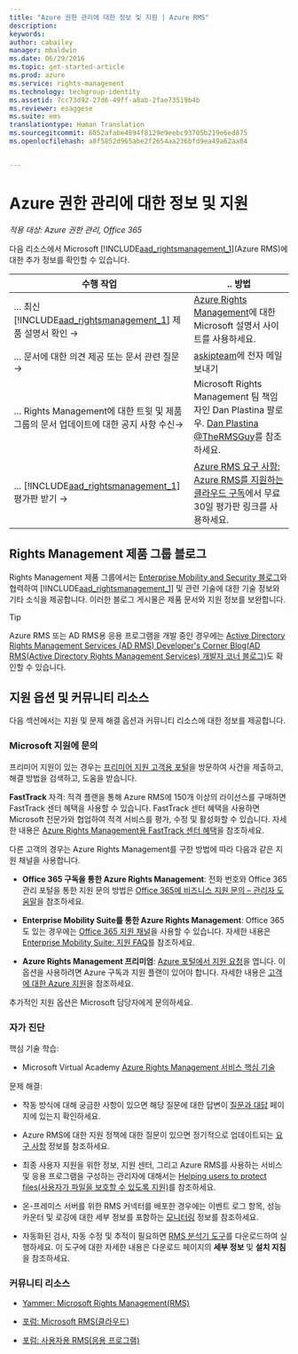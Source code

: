 ```yaml
---
title: "Azure 권한 관리에 대한 정보 및 지원 | Azure RMS"
description: 
keywords: 
author: cabailey
manager: mbaldwin
ms.date: 06/29/2016
ms.topic: get-started-article
ms.prod: azure
ms.service: rights-management
ms.technology: techgroup-identity
ms.assetid: 7cc73d92-27d6-49ff-a8ab-2fae73519b4b
ms.reviewer: esaggese
ms.suite: ems
translationtype: Human Translation
ms.sourcegitcommit: 6052afabe4894f8129e9eebc93705b219e6ed875
ms.openlocfilehash: a8f5852d965abe2f2654aa236bfd9ea49a62aa84


---
```


# Azure 권한 관리에 대한 정보 및 지원

*적용 대상: Azure 권한 관리, Office 365*

다음 리소스에서 Microsoft [!INCLUDE[aad_rightsmanagement_1](../includes/aad_rightsmanagement_1_md.md)](Azure RMS)에 대한 추가 정보를 확인할 수 있습니다.

|수행 작업|.. 방법|
|----------------|---------------|
|… 최신 [!INCLUDE[aad_rightsmanagement_1](../includes/aad_rightsmanagement_1_md.md)] 제품 설명서 확인 →|[Azure Rights Management](../understand-explore/azure-rights-management.md)에 대한 Microsoft 설명서 사이트를 사용하세요.|
|… 문서에 대한 의견 제공 또는 문서 관련 질문 →| [askipteam](mailto:%20askipteam@microsoft.com?subject=Documentation%20feedback)에 전자 메일 보내기|
|… Rights Management에 대한 트윗 및 제품 그룹의 문서 업데이트에 대한 공지 사항 수신→|Microsoft Rights Management 팀 책임자인 Dan Plastina 팔로우.  [Dan Plastina @TheRMSGuy](https://twitter.com/TheRMSGuy)를 참조하세요.|
|… [!INCLUDE[aad_rightsmanagement_1](../includes/aad_rightsmanagement_1_md.md)] 평가판 받기 →|[Azure RMS 요구 사항: Azure RMS를 지원하는 클라우드 구독](requirements-subscriptions.md)에서 무료 30일 평가판 링크를 사용하세요.|


## Rights Management 제품 그룹 블로그
Rights Management 제품 그룹에서는 [Enterprise Mobility and Security 블로그](https://blogs.technet.microsoft.com/enterprisemobility/?product=azure-rights-management-services)와 협력하여 [!INCLUDE[aad_rightsmanagement_1](../includes/aad_rightsmanagement_1_md.md)] 및 관련 기술에 대한 기술 정보와 기타 소식을 제공합니다. 이러한 블로그 게시물은 제품 문서와 지원 정보를 보완합니다.

> [!TIP]
> Azure RMS 또는 AD RMS용 응용 프로그램을 개발 중인 경우에는 [Active Directory Rights Management Services (AD RMS) Developer's Corner Blog(AD RMS(Active Directory Rights Management Services) 개발자 코너 블로그)](https://blogs.msdn.microsoft.com/rms/)도 확인할 수 있습니다.

## 지원 옵션 및 커뮤니티 리소스
다음 섹션에서는 지원 및 문제 해결 옵션과 커뮤니티 리소스에 대한 정보를 제공합니다.

### Microsoft 지원에 문의

프리미어 지원이 있는 경우는 [프리미어 지원 고객용 포털](https://premier.microsoft.com/)을 방문하여 사건을 제출하고, 해결 방법을 검색하고, 도움을 받습니다.

**FastTrack** 자격: 적격 플랜을 통해 Azure RMS에 150개 이상의 라이선스를 구매하면 FastTrack 센터 혜택을 사용할 수 있습니다. FastTrack 센터 혜택을 사용하면 Microsoft 전문가와 협업하여 적격 서비스를 평가, 수정 및 활성화할 수 있습니다. 자세한 내용은 [Azure Rights Management용 FastTrack 센터 혜택](https://technet.microsoft.com/library/mt607025.aspx)을 참조하세요.

다른 고객의 경우는 Azure Rights Management를 구한 방법에 따라 다음과 같은 지원 채널을 사용합니다.

- **Office 365 구독을 통한 Azure Rights Management**: 전화 번호와 Office 365 관리 포털을 통한 지원 문의 방법은 [Office 365에 비즈니스 지원 문의 – 관리자 도움말](https://support.office.com/article/Contact-Office-365-for-business-support-Admin-Help-32a17ca7-6fa0-4870-8a8d-e25ba4ccfd4b)을 참조하세요. 

- **Enterprise Mobility Suite를 통한 Azure Rights Management**: Office 365도 있는 경우에는 [Office 365 지원 채널](https://support.office.com/article/Contact-Office-365-for-business-support-Admin-Help-32a17ca7-6fa0-4870-8a8d-e25ba4ccfd4b)을 사용할 수 있습니다.  자세한 내용은 [Enterprise Mobility Suite: 지원 FAQ](https://technet.microsoft.com/dn932057.aspx)를 참조하세요.

- **Azure Rights Management 프리미엄**: [Azure 포털에서 지원 요청](https://portal.azure.com/#blade/Microsoft_Azure_Support/HelpAndSupportBlade)을 엽니다. 이 옵션을 사용하려면 Azure 구독과 지원 플랜이 있어야 합니다. 자세한 내용은 [고객에 대한 Azure 지원](https://azure.microsoft.com/support/plans/)을 참조하세요. 

추가적인 지원 옵션은 Microsoft 담당자에게 문의하세요. 

### 자가 진단

핵심 기술 학습:

- Microsoft Virtual Academy [Azure Rights Management 서비스 핵심 기술](https://mva.microsoft.com/en-us/training-courses/azure-rights-management-services-core-skills-10500?l=QLoxMwuCB_1805094681)

문제 해결:

- 작동 방식에 대해 궁금한 사항이 있으면 해당 질문에 대한 답변이 [질문과 대답](faqs.md) 페이지에 있는지 확인하세요.

- Azure RMS에 대한 지원 정책에 대한 질문이 있으면 정기적으로 업데이트되는 [요구 사항](requirements-azure-rms.md) 정보를 참조하세요.

- 최종 사용자 지원을 위한 정보, 지원 센터, 그리고 Azure RMS를 사용하는 서비스 및 응용 프로그램을 구성하는 관리자에 대해서는 [Helping users to protect files(사용자가 파일을 보호할 수 있도록 지원)](../deploy-use/help-users.md)를 참조하세요.

- 온-프레미스 서버를 위한 RMS 커넥터를 배포한 경우에는 이벤트 로그 항목, 성능 카운터 및 로깅에 대한 세부 정보를 포함하는 [모니터링](../deploy-use/monitor-rms-connector.md) 정보를 참조하세요.

- 자동화된 검사, 자동 수정 및 추적이 필요하면 [RMS 분석기 도구](http://www.microsoft.com/en-us/download/details.aspx?id=46437)를 다운로드하여 실행하세요. 이 도구에 대한 자세한 내용은 다운로드 페이지의 **세부 정보** 및 **설치 지침**을 참조하세요. 

### 커뮤니티 리소스

-   [Yammer: Microsoft Rights Management(RMS)](http://www.yammer.com/AskIPTeam)

-   [포럼: Microsoft RMS(클라우드)](https://social.technet.microsoft.com/Forums/en-US/home?forum=rmscloud)

-   [포럼: 사용자용 RMS(응용 프로그램)](https://social.technet.microsoft.com/Forums/en-US/home?forum=rmsapps)




<!--HONumber=Jun16_HO5-->


